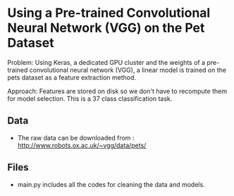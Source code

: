 # Using a Pre-trained Convolutional Neural Network (VGG) on the Pet Dataset

Problem: Using Keras, a dedicated GPU cluster and the weights of a pre-trained convolutional neural network (VGG), a linear model is trained on the pets dataset as a feature extraction method.

Approach:  Features are stored on disk so we don't have to recompute them for model selection. This is a 37 class classification task.


## Data 
- The raw data can be downloaded from : http://www.robots.ox.ac.uk/~vgg/data/pets/

## Files
- main.py includes all the codes for cleaning the data and models.
